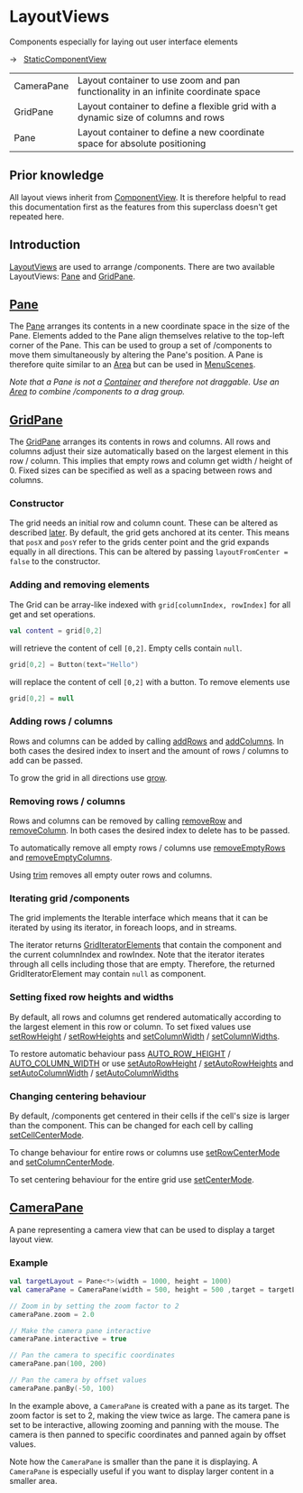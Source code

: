 [LayoutViewKDoc]: ../../bgw-gui-kdoc/bgw-gui/tools.aqua.bgw.components.layoutviews/-layout-view/index.html
[PaneKDoc]: ../../bgw-gui-kdoc/bgw-gui/tools.aqua.bgw.components.layoutviews/-pane/index.html
[MenuSceneKDoc]: ../../bgw-gui-kdoc/bgw-gui/tools.aqua.bgw.core/-menu-scene/index.html

[GridPaneKDoc]: ../../bgw-gui-kdoc/bgw-gui/tools.aqua.bgw.components.layoutviews/-grid-pane/index.html
[growKDoc]: ../../bgw-gui-kdoc/bgw-gui/tools.aqua.bgw.components.layoutviews/-grid-pane/grow.html

[addRowsKDoc]: ../../bgw-gui-kdoc/bgw-gui/tools.aqua.bgw.components.layoutviews/-grid-pane/add-rows.html
[addColumnsKDoc]: ../../bgw-gui-kdoc/bgw-gui/tools.aqua.bgw.components.layoutviews/-grid-pane/add-columns.html
[trimKDoc]: ../../bgw-gui-kdoc/bgw-gui/tools.aqua.bgw.components.layoutviews/-grid-pane/trim.html

[removeRowKDoc]: ../../bgw-gui-kdoc/bgw-gui/tools.aqua.bgw.components.layoutviews/-grid-pane/remove-row.html
[removeColumnKDoc]: ../../bgw-gui-kdoc/bgw-gui/tools.aqua.bgw.components.layoutviews/-grid-pane/remove-column.html
[removeEmptyRowsKDoc]: ../../bgw-gui-kdoc/bgw-gui/tools.aqua.bgw.components.layoutviews/-grid-pane/remove-empty-rows.html
[removeEmptyColumnsKDoc]: ../../bgw-gui-kdoc/bgw-gui/tools.aqua.bgw.components.layoutviews/-grid-pane/remove-empty-columns.html

[setRowHeightKDoc]: ../../bgw-gui-kdoc/bgw-gui/tools.aqua.bgw.components.layoutviews/-grid-pane/set-row-height.html
[setRowHeightsKDoc]: ../../bgw-gui-kdoc/bgw-gui/tools.aqua.bgw.components.layoutviews/-grid-pane/set-row-heights.html
[setColumnWidthKDoc]: ../../bgw-gui-kdoc/bgw-gui/tools.aqua.bgw.components.layoutviews/-grid-pane/set-column-width.html
[setColumnWidthsKDoc]: ../../bgw-gui-kdoc/bgw-gui/tools.aqua.bgw.components.layoutviews/-grid-pane/set-column-widths.html

[setAutoRowHeightKDoc]: ../../bgw-gui-kdoc/bgw-gui/tools.aqua.bgw.components.layoutviews/-grid-pane/set-auto-row-height.html
[setAutoRowHeightsKDoc]: ../../bgw-gui-kdoc/bgw-gui/tools.aqua.bgw.components.layoutviews/-grid-pane/set-auto-row-heights.html
[setAutoColumnWidthKDoc]: ../../bgw-gui-kdoc/bgw-gui/tools.aqua.bgw.components.layoutviews/-grid-pane/set-auto-column-width.html
[setAutoColumnWidthsKDoc]: ../../bgw-gui-kdoc/bgw-gui/tools.aqua.bgw.components.layoutviews/-grid-pane/set-auto-column-widths.html

[setCellCenterModeKDoc]: ../../bgw-gui-kdoc/bgw-gui/tools.aqua.bgw.components.layoutviews/-grid-pane/set-cell-center-mode.html
[setRowCenterModeKDoc]: ../../bgw-gui-kdoc/bgw-gui/tools.aqua.bgw.components.layoutviews/-grid-pane/set-row-center-mode.html
[setColumnCenterModeKDoc]: ../../bgw-gui-kdoc/bgw-gui/tools.aqua.bgw.components.layoutviews/-grid-pane/set-column-center-mode.html
[setCenterModeKDoc]: ../../bgw-gui-kdoc/bgw-gui/tools.aqua.bgw.components.layoutviews/-grid-pane/set-center-mode.html

[GridIteratorElementKDoc]: ../../bgw-gui-kdoc/bgw-gui/tools.aqua.bgw.util/-grid-iterator-element/index.html
[AUTO_ROW_HEIGHT]: ../../bgw-gui-kdoc/bgw-gui/tools.aqua.bgw.components.layoutviews/-grid-pane/-companion/-r-o-w_-h-e-i-g-h-t_-a-u-t-o.html
[AUTO_COLUMN_WIDTH]: ../../bgw-gui-kdoc/bgw-gui/tools.aqua.bgw.components.layoutviews/-grid-pane/-companion/-c-o-l-u-m-n_-w-i-d-t-h_-a-u-t-o.html

[CameraPaneKDoc]: ../../bgw-gui-kdoc/bgw-gui/tools.aqua.bgw.components.layoutviews/-camera-pane/index.html

[ComponentViewDoc]: ../componentview/componentview.md
[ContainerDoc]: ../container/container.md
[AreaDoc]: ../container/container.md#area

# LayoutViews
<tldr>
    <p><format style="bold">Components especially for laying out user interface elements</format></p>
    <p>→ &nbsp; <a href="http://">StaticComponentView</a></p>
</tldr>

<chapter title="LayoutViews" collapsible="true" default-state="expanded">
    <table style="header-column">
    <tr>
        <td width="20%">CameraPane</td>
        <td>Layout container to use zoom and pan functionality in an infinite coordinate space</td>
    </tr>
    <tr>
        <td>GridPane</td>
        <td>Layout container to define a flexible grid with a dynamic size of columns and rows</td>
    </tr>
    <tr>
        <td>Pane</td>
        <td>Layout container to define a new coordinate space for absolute positioning</td>
    </tr>
    </table>
</chapter>

## Prior knowledge
All layout views inherit from [ComponentView][ComponentViewDoc].
It is therefore helpful to read this documentation first as the features from this superclass doesn't get repeated here.

## Introduction
[LayoutViews][LayoutViewKDoc] are used to arrange /components.
There are two available LayoutViews: [Pane](#pane.) and [GridPane](#gridpane.).

## [Pane][PaneKDoc]
The [Pane][PaneKDoc] arranges its contents in a new coordinate space in the size of the Pane.
Elements added to the Pane align themselves relative to the top-left corner of the Pane.
This can be used to group a set of /components to move them simultaneously by altering the Pane's position. 
A Pane is therefore quite similar to an [Area][AreaDoc] but can be used in [MenuScenes][MenuSceneKDoc]. 

*Note that a Pane is not a [Container][ContainerDoc] and therefore not draggable. 
Use an [Area][AreaDoc] to combine /components to a drag group.*

## [GridPane][GridPaneKDoc]
The [GridPane][GridPaneKDoc] arranges its contents in rows and columns. 
All rows and columns adjust their size automatically based on the largest element in this row / column. 
This implies that empty rows and column get width / height of 0. 
Fixed sizes can be specified as well as a spacing between rows and columns.

### Constructor
The grid needs an initial row and column count. 
These can be altered as described [later](#adding-rows--columns.).
By default, the grid gets anchored at its center. 
This means that ``posX`` and ``posY`` refer to the grids center point and the grid expands equally in all directions.
This can be altered by passing ``layoutFromCenter = false`` to the constructor.

### Adding and removing elements
The Grid can be array-like indexed with ``grid[columnIndex, rowIndex]`` for all get and set operations.<br>
````kotlin
val content = grid[0,2]
````
will retrieve the content of cell ``[0,2]``. Empty cells contain ``null``.

````kotlin
grid[0,2] = Button(text="Hello")
````
will replace the content of cell ``[0,2]`` with a button. To remove elements use
````kotlin
grid[0,2] = null
````

### Adding rows / columns
Rows and columns can be added by calling [addRows][addRowsKDoc] and [addColumns][addColumnsKDoc].
In both cases the desired index to insert and the amount of rows / columns to add can be passed.

To grow the grid in all directions use [grow][growKDoc].

### Removing rows / columns
Rows and columns can be removed by calling [removeRow][removeRowKDoc] and [removeColumn][removeColumnKDoc].
In both cases the desired index to delete has to be passed.

To automatically remove all empty rows / columns use [removeEmptyRows][removeEmptyRowsKDoc]
 and [removeEmptyColumns][removeEmptyColumnsKDoc].

Using [trim][trimKDoc] removes all empty outer rows and columns.

### Iterating grid /components
The grid implements the Iterable interface which means that it can be iterated by using its iterator, in foreach loops, and in streams.

The iterator returns [GridIteratorElements][GridIteratorElementKDoc] that contain the component and the current columnIndex and rowIndex.
Note that the iterator iterates through all cells including those that are empty.
Therefore, the returned GridIteratorElement may contain ``null`` as component.

### Setting fixed row heights and widths
By default, all rows and columns get rendered automatically according to the largest element in this row or column.
To set fixed values use [setRowHeight][setRowHeightKDoc] / [setRowHeights][setRowHeightsKDoc] and
[setColumnWidth][setColumnWidthKDoc] / [setColumnWidths][setColumnWidthsKDoc].

To restore automatic behaviour pass [AUTO_ROW_HEIGHT] / [AUTO_COLUMN_WIDTH] or use
[setAutoRowHeight][setAutoRowHeightKDoc] / [setAutoRowHeights][setAutoRowHeightsKDoc] and
[setAutoColumnWidth][setAutoColumnWidthKDoc] / [setAutoColumnWidths][setAutoColumnWidthsKDoc]

### Changing centering behaviour
By default, /components get centered in their cells if the cell's size is larger than the component.
This can be changed for each cell by calling [setCellCenterMode][setCellCenterModeKDoc]. 

To change behaviour for entire rows or columns use [setRowCenterMode][setRowCenterModeKDoc] and [setColumnCenterMode][setColumnCenterModeKDoc].

To set centering behaviour for the entire grid use [setCenterMode][setCenterModeKDoc].

## [CameraPane][CameraPaneKDoc]
A pane representing a camera view that can be used to display a target layout view.

### Example

````kotlin
val targetLayout = Pane<*>(width = 1000, height = 1000)
val cameraPane = CameraPane(width = 500, height = 500 ,target = targetLayout)

// Zoom in by setting the zoom factor to 2
cameraPane.zoom = 2.0

// Make the camera pane interactive
cameraPane.interactive = true

// Pan the camera to specific coordinates
cameraPane.pan(100, 200)

// Pan the camera by offset values
cameraPane.panBy(-50, 100)
````

In the example above, a `CameraPane` is created with a pane as its target.
The zoom factor is set to 2, making the view twice as large.
The camera pane is set to be interactive, allowing zooming and panning with the mouse.
The camera is then panned to specific coordinates and panned again by offset values.

Note how the `CameraPane` is smaller than the pane it is displaying.
A `CameraPane` is especially useful if you want to display larger content in a smaller area.